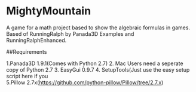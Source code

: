 # MightyMountain
A game for a math project based to show the algebraic formulas in games. Based of RunningRalph by Panada3D Examples and RunningRalphEnhanced. 

##Requirements

1.Panada3D 1.9.1(Comes with Python 2.7)
2. Mac Users need a seperate copy of Python 2.7
3. EasyGui 0.9.7
4. SetupTools(Just use the easy setup script here if you  
5.Pillow 2.7x(https://github.com/python-pillow/Pillow/tree/2.7.x)

